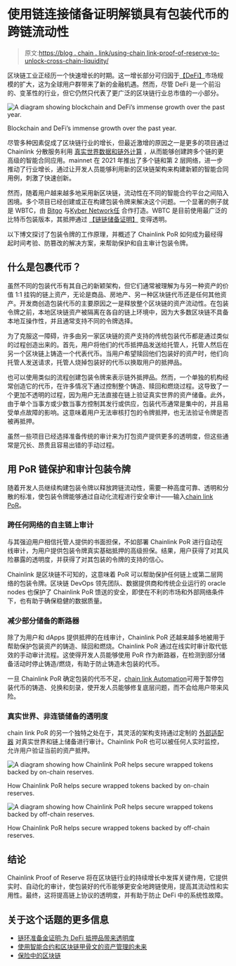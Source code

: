 # 使用链连接储备证明解锁具有包装代币的跨链流动性

> 原文:[https://blog . chain . link/using-chain link-proof-of-reserve-to-unlock-cross-chain-liquidity/](https://blog.chain.link/using-chainlink-proof-of-reserve-to-unlock-cross-chain-liquidity/)

区块链工业正经历一个快速增长的时期。这一增长部分可归因于[【DeFi】](https://chain.link/use-cases/defi)市场规模的扩大，这为全球用户群带来了新的金融机遇。然而，尽管 DeFi 是一个前沿的、变革性的行业，但它仍然只代表了更广泛的区块链行业总市值的一小部分。

![A diagram showing blockchain and DeFi’s immense growth over the past year.](../Images/f7b3925a19beb15c1ad32ba955d447c3.png)

<figcaption id="caption-attachment-3347" class="wp-caption-text">Blockchain and DeFi’s immense growth over the past year.</figcaption>



尽管多种因素促成了区块链行业的增长，但最近激增的原因之一是更多的项目通过 Chainlink 分散服务利用 [真实世界数据和链外计算](https://blog.chain.link/how-chainlink-supports-any-off-chain-data-resource-and-computation/) ，从而能够创建跨多个链的更高级的智能合同应用。mainnet 在 2021 年推出了多个链和第 2 层网络，进一步推动了行业增长，通过让开发人员能够利用新的区块链架构来构建新颖的智能合同用例，刺激了快速创新。

然而，随着用户越来越多地采用新区块链，流动性在不同的智能合约平台之间陷入困境。多个项目已经创建或正在构建包装令牌来解决这个问题。一个显著的例子就是 WBTC，由 [Bitgo](https://www.bitgo.com/) 与[Kyber Network](https://kyber.network/)[任](https://renproject.io/) 合作打造。WBTC 是目前使用最广泛的比特币包装版本，其抵押通过 [【链链储备证明】](https://chain.link/proof-of-reserve) 变得透明。

以下博文探讨了包装令牌的工作原理，并概述了 Chainlink PoR 如何成为最经得起时间考验、防篡改的解决方案，来帮助保护和自主审计包装令牌。

## 什么是包裹代币？

虽然不同的包装代币有其自己的新颖架构，但它们通常被理解为与另一种资产的价值 1:1 挂钩的链上资产，无论是商品、房地产、另一种区块链代币还是任何其他资产。开发商创造包装代币的主要原因之一是释放整个区块链的资产流动性。在包装令牌之前，本地区块链资产被隔离在各自的链上环境中，因为大多数区块链不具备本地互操作性，并且通常支持不同的令牌选择。

为了克服这一障碍，许多由另一家区块链的资产支持的传统包装代币都是通过类似的过程创造出来的。首先，用户将他们的代币抵押品发送给托管人，托管人然后在另一个区块链上铸造一个代表代币。当用户希望赎回他们包装好的资产时，他们向托管人发送请求，托管人烧掉包装好的代币以换取用户的抵押品。

也可以使用类似的流程创建包装令牌来表示链外抵押品。然而，一个单独的机构经常创造它的代币，在许多情况下通过控制整个铸造、赎回和燃烧过程。这导致了一个更加不透明的过程，因为用户无法直接在链上验证真实世界的资产储备。此外，由于单个当事方或少数当事方控制其发行或供应，包装代币通常是集中的，并且易受单点故障的影响。这意味着用户无法审核打包的令牌抵押，也无法验证令牌是否被再抵押。

虽然一些项目已经选择准备传统的审计来为打包资产提供更多的透明度，但这些通常是冗长、昂贵且容易出错的手动过程。

## 用 PoR 链保护和审计包装令牌

随着开发人员继续构建包装令牌以释放跨链流动性，需要一种高度可靠、透明和分散的标准，使包装令牌能够通过自动化流程进行安全审计——输入[chain link PoR](https://blog.chain.link/chainlink-proof-of-reserve-bringing-transparency-to-defi-collateral/)。

### 跨任何网络的自主链上审计

与其强迫用户相信托管人提供的书面担保，不如部署 Chainlink PoR 进行自动在线审计，为用户提供包装令牌真实基础抵押的高级担保。结果，用户获得了对其风险暴露的透明度，并获得了对其包装的令牌的支持的信心。

Chainlink 是区块链不可知的，这意味着 PoR 可以帮助保护任何链上或第二层网络的包装令牌。区块链 DevOps 领先团队、数据提供商和传统企业运行的 oracle nodes 也保护了 Chainlink PoR 馈送的安全，即使在不利的市场和外部网络条件下，也有助于确保稳健的数据质量。

### 减少部分储备的断路器

除了为用户和 dApps 提供抵押的在线审计，Chainlink PoR 还越来越多地被用于帮助保护包装资产的铸造、赎回和燃烧。Chainlink PoR 通过在线实时审计取代低效的手动审计流程。这使得开发人员能够使用 PoR 作为断路器，在检测到部分储备活动时停止铸造/燃烧，有助于防止铸造未包装的代币。

一旦 Chainlink PoR 确定包装的代币不足，[chain link Automation](https://chain.link/automation)可用于暂停包装代币的铸造、兑换和刻录，使开发人员能够修复底层问题，而不会给用户带来风险。

### 真实世界、非连锁储备的透明度

chain link PoR 的另一个独特之处在于，其灵活的架构支持通过定制的 [外部适配器](https://docs.chain.link/docs/external-adapters/) 对真实世界和链上储备进行审计。Chainlink PoR 也可以被任何人实时监控，允许用户验证当前的资产抵押。

![ A diagram showing how Chainlink PoR helps secure wrapped tokens backed by on-chain reserves.](../Images/b1e8e93b479313a4c42b41d1bb7fde25.png)

<figcaption id="caption-attachment-3348" class="wp-caption-text">How Chainlink PoR helps secure wrapped tokens backed by on-chain reserves.</figcaption>



![A diagram showing how Chainlink PoR helps secure wrapped tokens backed by off-chain reserves.](../Images/3cef118d8a39c154535fb50096ab76ab.png)

<figcaption id="caption-attachment-3349" class="wp-caption-text">How Chainlink PoR helps secure wrapped tokens backed by off-chain reserves.</figcaption>



## 结论

Chainlink Proof of Reserve 将在区块链行业的持续增长中发挥关键作用，它提供实时、自动化的审计，使包装好的代币能够更安全地跨链使用，提高其流动性和实用性。最终，这将提高链上协议的透明度，并有助于防止 DeFi 中的系统性故障。

## 关于这个话题的更多信息

*   [链环准备金证明:为 DeFi 抵押品带来透明度](https://blog.chain.link/chainlink-proof-of-reserve-bringing-transparency-to-defi-collateral/)
*   [使用智能合约和区块链甲骨文的资产管理的未来](https://blog.chain.link/the-future-of-asset-management-using-smart-contracts-and-blockchain-oracles/)
*   [保险中的区块链](https://blog.chain.link/blockchain-insurance/)